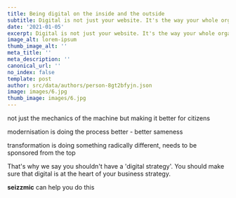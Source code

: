 ```yaml
---
title: Being digital on the inside and the outside
subtitle: Digital is not just your website. It's the way your whole organisation works.
date: '2021-01-05'
excerpt: Digital is not just your website. It's the way your whole organisation works.
image_alt: lorem-ipsum
thumb_image_alt: ''
meta_title: ''
meta_description: ''
canonical_url: ''
no_index: false
template: post
author: src/data/authors/person-8gt2bfyjn.json
image: images/6.jpg
thumb_image: images/6.jpg
---
```

not just the mechanics of the machine but making it better for citizens

modernisation is doing the process better - better sameness

transformation is doing something radically different, needs to be sponsored from the top

That's why we say you shouldn't have a 'digital strategy'. You should make sure that digital is at the heart of your business strategy.

**seizzmic** can help you do this
